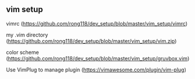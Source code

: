 ## vim setup

vimrc (https://github.com/rong118/dev_setup/blob/master/vim_setup/vimrc)

my .vim directory (https://github.com/rong118/dev_setup/blob/master/vim_setup/vim.zip)

color scheme (https://github.com/rong118/dev_setup/blob/master/vim_setup/gruvbox.vim)

Use VimPlug to manage plugin (https://vimawesome.com/plugin/vim-plug)
